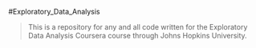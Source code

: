 #Exploratory_Data_Analysis

>This is a repository for any and all code written for the Exploratory Data Analysis Coursera course through Johns Hopkins University.
